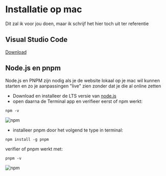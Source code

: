# Installatie op mac

Dit zal ik voor jou doen, maar ik schrijf het hier toch uit ter referentie

## Visual Studio Code

[Download](https://code.visualstudio.com/)

## Node.js en pnpm

Node.js en PNPM zijn nodig als je de website lokaal op je mac wil kunnen starten en zo je aanpassingen "live" zien zonder dat je die al online zetten

* Download en installeer de LTS versie van [node.js](https://nodejs.org/en/)
* open daarna de Terminal app en verifieer eerst of npm werkt:

````
npm -v 
````

![npm](terminal-npm.png)

* installeer pnpm door het volgend te type in terminal:

````
npm install -g pnpm
````

verifier of pnpm werkt met:

````
pnpm -v
````

![npm](terminal-pnpm.png)
